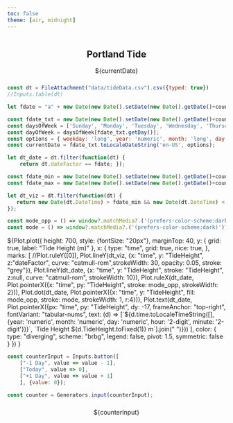 ```yaml
---
toc: false
theme: [air, midnight]
---
```


<head>
<link rel="apple-touch-icon" sizes="180x180" href="/apple-touch-icon.png">
<link rel="icon" type="image/png" sizes="32x32" href="/favicon-32x32.png">
<link rel="icon" type="image/png" sizes="16x16" href="/favicon-16x16.png">
<link rel="manifest" href="/site.webmanifest">
<link rel="mask-icon" href="/safari-pinned-tab.svg" color="#5bbad5">
<meta name="msapplication-TileColor" content="#da532c">
<meta name="theme-color" content="#ffffff">
</head>

<!-- Here's the css for the button. need to move to a separate file.  -->
<style>
/* CSS */
button {
  align-items: center;
  background-color: var(--theme-background);
  border: 1px solid var(--theme-foreground);
  border-radius: .25rem;
  box-shadow: rgba(0, 0, 0, 0.02) 0 1px 3px 0;
  box-sizing: border-box;
  color: rgba(0, 0, 0, 0.85);
  cursor: pointer;
  display: inline-flex;
  font-family: system-ui,-apple-system,system-ui,"Helvetica Neue",Helvetica,Arial,sans-serif;
  font-size: 16px;
  font-weight: 600;
  justify-content: center;
  line-height: 1.25;
  margin: 0;
  min-height: 3rem;
  padding: calc(.875rem - 2px) calc(1.5rem - 2px);
  position: relative;
  text-decoration: none;
  transition: all 250ms;
  user-select: none;
  -webkit-user-select: none;
  touch-action: manipulation;
  vertical-align: baseline;
  width: auto;
}

button:hover,
button:focus {
  box-shadow: rgba(0, 0, 0, 0.1) 0 4px 12px;
}

button:active {
  background-color: var(--theme-foreground);
  border-color: rgba(0, 0, 0, 0.15);
  box-shadow: rgba(0, 0, 0, 0.06) 0 2px 4px;
  color: rgba(0, 0, 0, 0.65);
  transform: translateY(0);
}
</style>

<!-- Title and Date -->

<div style="justify-content: space-around; display:flex;">
        <h2>Portland Tide</h2>
</div>
<div style="justify-content: space-around; display:flex; margin-bottom: 24px;">
        <div>${currentDate}</div>
</div>

<!-- Read in the data -->
```js
const dt = FileAttachment("data/tideData.csv").csv({typed: true})
//Inputs.table(dt)
```

<!-- Need to create a string variable that can separate the selected day IN EAST COAST TIME! -->
<!-- Data comes in in EST. js doesn't like anything other than UTC. -->

```js
let fdate = "a" + new Date(new Date().setDate(new Date().getDate()+counter)).toISOString().slice(0, 10).replace(/-/g,"");
```

<!-- annoying code to get the date selected to display at the top -->
```js
const fdate_txt = new Date(new Date().setDate(new Date().getDate()+counter))
const daysOfWeek = ['Sunday', 'Monday', 'Tuesday', 'Wednesday', 'Thursday', 'Friday', 'Saturday'];
const dayOfWeek = daysOfWeek[fdate_txt.getDay()];
const options = { weekday: 'long', year: 'numeric', month: 'long', day: 'numeric' };
const currentDate = fdate_txt.toLocaleDateString('en-US', options);
```

<!-- Create a separate dataframe using the datefactor string to select the right day to show in color -->
<!-- also going to limit just to a +/- 15 days around the selected date -->

```js
let dt_date = dt.filter(function(dt) {
    return dt.dateFactor == fdate; });

const fdate_min = new Date(new Date().setDate(new Date().getDate()+counter-15));
const fdate_max = new Date(new Date().setDate(new Date().getDate()+counter+15));

let dt_viz = dt.filter(function(dt) {
   return new Date(dt.DateTime) > fdate_min && new Date(dt.DateTime) < fdate_max;
});
```

```js
const mode_opp = () => window?.matchMedia?.('(prefers-color-scheme:dark)')?.matches ? '#ffffff' : "#1d1936";
const mode = () => window?.matchMedia?.('(prefers-color-scheme:dark)')?.matches ? "#1d1936" : "#ffffff";

```

<!-- Plot code!! -->

<div style="touch-action: none;justify-content: space-around; display:flex;">
${Plot.plot({
    height: 700,
    style: {fontSize: "20px"},
    marginTop: 40,
  y: {
    grid: true,
    label: "Tide Height (m)"
  },
  x: {
    type: "time",
    grid: true,
    nice: true,
  },
  marks: [
    //Plot.ruleY([0]),
    Plot.lineY(dt_viz, {x: "time", y: "TideHeight", z:"dateFactor", curve: "catmull-rom",strokeWidth: 30, opacity: 0.05, stroke: "grey"}),
    Plot.lineY(dt_date, {x: "time", y: "TideHeight", stroke: "TideHeight", z:null, curve: "catmull-rom", strokeWidth: 10}),
    Plot.ruleX(dt_date, Plot.pointerX({x: "time", py: "TideHeight", stroke: mode_opp, strokeWidth: 2})),
    Plot.dot(dt_date, Plot.pointerX({x: "time", y: "TideHeight", fill: mode_opp, stroke: mode, strokeWidth: 1, r:4})),
    Plot.text(dt_date, Plot.pointerX({px: "time", py: "TideHeight", dy: -17, frameAnchor: "top-right", fontVariant: "tabular-nums", text: (d) => [`${d.time.toLocaleTimeString([], {year: 'numeric', month: 'numeric', day: 'numeric', hour: '2-digit', minute: '2-digit'})}`, `Tide Height ${d.TideHeight.toFixed(1)} m`].join("   ")}))
  ],
  color: {
    type: "diverging",
    scheme: "brbg", 
    legend: false, 
    pivot: 1.5, 
    symmetric: false
  }
})
}
</div>


<!-- Button for changing the day shown and the counter -->

```js
const counterInput = Inputs.button([
    ["-1 Day", value => value - 1],
    ["Today", value => 0],
    ["+1 Day", value => value + 1]
    ], {value: 0});

const counter = Generators.input(counterInput);
```

<div style="justify-content: space-around; display:flex;margin-top: 24px;">
    <div>
        ${counterInput}
    </div>
</div>



